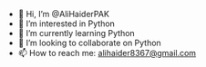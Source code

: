 - 👋 Hi, I’m @AliHaiderPAK
- 👀 I’m interested in Python
- 🌱 I’m currently learning Python
- 💞️ I’m looking to collaborate on Python
- 📫 How to reach me: alihaider8367@gmail.com

<!---
AliHaiderPAK/AliHaiderPAK is a ✨ special ✨ repository because its `README.md` (this file) appears on your GitHub profile.
You can click the Preview link to take a look at your changes.
--->

